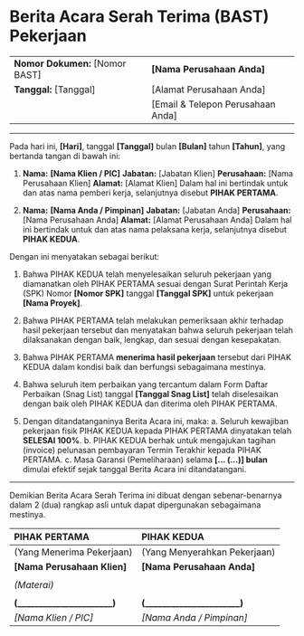 # Berita Acara Serah Terima (BAST) Pekerjaan

| | |
| :--- | :--- |
| **Nomor Dokumen:** [Nomor BAST] | **[Nama Perusahaan Anda]** |
| **Tanggal:** [Tanggal] | [Alamat Perusahaan Anda] |
| | [Email & Telepon Perusahaan Anda] |

---

Pada hari ini, **[Hari]**, tanggal **[Tanggal]** bulan **[Bulan]** tahun **[Tahun]**, yang bertanda tangan di bawah ini:

1.  **Nama:** **[Nama Klien / PIC]**
    **Jabatan:** [Jabatan Klien]
    **Perusahaan:** [Nama Perusahaan Klien]
    **Alamat:** [Alamat Klien]
    Dalam hal ini bertindak untuk dan atas nama pemberi kerja, selanjutnya disebut **PIHAK PERTAMA**.

2.  **Nama:** **[Nama Anda / Pimpinan]**
    **Jabatan:** [Jabatan Anda]
    **Perusahaan:** [Nama Perusahaan Anda]
    **Alamat:** [Alamat Perusahaan Anda]
    Dalam hal ini bertindak untuk dan atas nama pelaksana kerja, selanjutnya disebut **PIHAK KEDUA**.

Dengan ini menyatakan sebagai berikut:

1.  Bahwa PIHAK KEDUA telah menyelesaikan seluruh pekerjaan yang diamanatkan oleh PIHAK PERTAMA sesuai dengan Surat Perintah Kerja (SPK) Nomor **[Nomor SPK]** tanggal **[Tanggal SPK]** untuk pekerjaan **[Nama Proyek]**.

2.  Bahwa PIHAK PERTAMA telah melakukan pemeriksaan akhir terhadap hasil pekerjaan tersebut dan menyatakan bahwa seluruh pekerjaan telah dilaksanakan dengan baik, lengkap, dan sesuai dengan kesepakatan.

3.  Bahwa PIHAK PERTAMA **menerima hasil pekerjaan** tersebut dari PIHAK KEDUA dalam kondisi baik dan berfungsi sebagaimana mestinya.

4.  Bahwa seluruh item perbaikan yang tercantum dalam Form Daftar Perbaikan (Snag List) tanggal **[Tanggal Snag List]** telah diselesaikan dengan baik oleh PIHAK KEDUA dan diterima oleh PIHAK PERTAMA.

5.  Dengan ditandatanganinya Berita Acara ini, maka:
    a.  Seluruh kewajiban pekerjaan fisik PIHAK KEDUA kepada PIHAK PERTAMA dinyatakan telah **SELESAI 100%**.
    b.  PIHAK KEDUA berhak untuk mengajukan tagihan (invoice) pelunasan pembayaran Termin Terakhir kepada PIHAK PERTAMA.
    c.  Masa Garansi (Pemeliharaan) selama **[... (...)] bulan** dimulai efektif sejak tanggal Berita Acara ini ditandatangani.

---

Demikian Berita Acara Serah Terima ini dibuat dengan sebenar-benarnya dalam 2 (dua) rangkap asli untuk dapat dipergunakan sebagaimana mestinya.

| PIHAK PERTAMA | PIHAK KEDUA |
| :--- | :--- |
| (Yang Menerima Pekerjaan) | (Yang Menyerahkan Pekerjaan) |
| **[Nama Perusahaan Klien]** | **[Nama Perusahaan Anda]** |
| | |
| *(Materai)* | |
| | |
| **(______________________)** | **(______________________)** |
| *[Nama Klien / PIC]* | *[Nama Anda / Pimpinan]* |